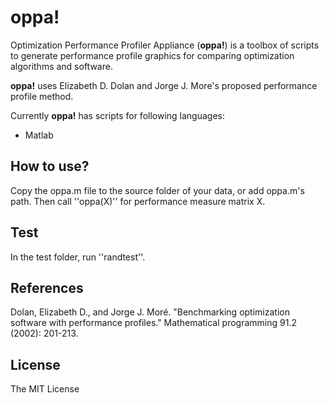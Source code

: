 oppa!
====

Optimization Performance Profiler Appliance (**oppa!**) is a toolbox of scripts to generate performance profile graphics for comparing optimization algorithms and software.

**oppa!** uses Elizabeth D. Dolan and Jorge J. More's proposed performance profile method.

Currently **oppa!** has scripts for following languages:

- Matlab

## How to use?

Copy the oppa.m file to the source folder of your data, or add oppa.m's path. Then call
''oppa(X)''
for performance measure matrix X.

## Test

In the test folder, run
''randtest''.

## References
Dolan, Elizabeth D., and Jorge J. Moré. "Benchmarking optimization software with performance profiles." Mathematical programming 91.2 (2002): 201-213.

## License
The MIT License 

